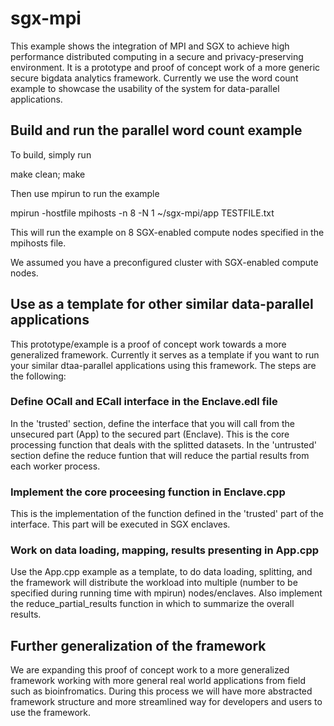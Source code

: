 # sgx-mpi

This example shows the integration of MPI and SGX to achieve high performance distributed
computing in a secure and privacy-preserving environment. It is a prototype and proof of
concept work of a more generic secure bigdata analytics framework. Currently we use the
word count example to showcase the usability of the system for data-parallel applications.

## Build and run the parallel word count example

To build, simply run

  make clean; make

Then use mpirun to run the example

  mpirun -hostfile mpihosts -n 8 -N 1 ~/sgx-mpi/app TESTFILE.txt

This will run the example on 8 SGX-enabled compute nodes specified in the mpihosts file.

We assumed you have a preconfigured cluster with SGX-enabled compute nodes.

## Use as a template for other similar data-parallel applications

This prototype/example is a proof of concept work towards a more generalized framework.
Currently it serves as a template if you want to run your similar dtaa-parallel applications
using this framework. The steps are the following:

### Define OCall and ECall interface in the Enclave.edl file
In the 'trusted' section, define the interface that you will call from the unsecured part (App)
to the secured part (Enclave). This is the core processing function that deals with the splitted
datasets.
In the 'untrusted' section define the reduce funtion that will reduce the partial results from
each worker process.

### Implement the core proceesing function in Enclave.cpp
This is the implementation of the function defined in the 'trusted' part of the interface. This
part will be executed in SGX enclaves.

### Work on data loading, mapping, results presenting in App.cpp
Use the App.cpp example as a template, to do data loading, splitting, and the framework will
distribute the workload into multiple (number to be specified during running time with mpirun)
nodes/enclaves. Also implement the reduce_partial_results function in which to summarize the
overall results.

## Further generalization of the framework

We are expanding this proof of concept work to a more generalized framework working with more
general real world applications from field such as bioinfromatics. During this process we will
have more abstracted framework structure and more streamlined way for developers and users to
use the framework.
